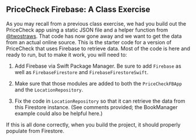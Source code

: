 PriceCheck Firebase: A Class Exercise
---

As you may recall from a previous class exercise, we had you build out the PriceCheck app using a static JSON file and a helper function from [@twostraws](https://github.com/twostraws).  That code has now gone away and we want to get the data from an actual online source.  This is the starter code for a version of PriceCheck that uses Firebase to retrieve data.  Most of the code is here and ready to run, but to make it work, you will need to:

1. Add Firebase via Swift Package Manager.  Be sure to add `Firebase` as well as `FirebaseFirestore` and `FirebaseFirestoreSwift`.

1. Make sure that those modules are added to both the `PriceCheckFBApp` and the `LocationRepository`.

1. Fix the code in `LocationRepository` so that it can retrieve the data from this Firestore instance. (See comments provided; the BookManager example could also be helpful here.)

If this is all done correctly, when you build the project, it should properly populate from Firestore.